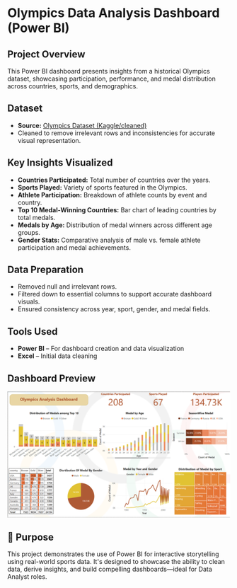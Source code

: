 #  Olympics Data Analysis Dashboard (Power BI)

##  Project Overview
This Power BI dashboard presents insights from a historical Olympics dataset, showcasing participation, performance, and medal distribution across countries, sports, and demographics.

##  Dataset
- **Source:** [Olympics Dataset (Kaggle/cleaned)](link_to_dataset_if_available)
- Cleaned to remove irrelevant rows and inconsistencies for accurate visual representation.

##  Key Insights Visualized
- **Countries Participated:** Total number of countries over the years.
- **Sports Played:** Variety of sports featured in the Olympics.
- **Athlete Participation:** Breakdown of athlete counts by event and country.
- **Top 10 Medal-Winning Countries:** Bar chart of leading countries by total medals.
- **Medals by Age:** Distribution of medal winners across different age groups.
- **Gender Stats:** Comparative analysis of male vs. female athlete participation and medal achievements.

##  Data Preparation
- Removed null and irrelevant rows.
- Filtered down to essential columns to support accurate dashboard visuals.
- Ensured consistency across year, sport, gender, and medal fields.

##  Tools Used
- **Power BI** – For dashboard creation and data visualization
- **Excel** – Initial data cleaning

##  Dashboard Preview
![Dashboard Preview](Dashboard%20Preview.png)



## 📌 Purpose
This project demonstrates the use of Power BI for interactive storytelling using real-world sports data. It's designed to showcase the ability to clean data, derive insights, and build compelling dashboards—ideal for Data Analyst roles.


